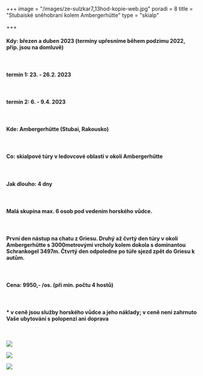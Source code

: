 +++
image = "/images/ze-sulzkar7_13hod-kopie-web.jpg"
poradi = 8
title = "Stubaiské sněhobraní kolem Ambergerhütte"
type = "skialp"

+++
#### **Kdy:** březen a duben 2023 (termíny upřesníme během podzimu 2022, příp. jsou na domluvě)

&nbsp;

#### **termín 1:    23. - 26.2. 2023**

&nbsp;

#### **termín 2:    6. - 9.4. 2023**

 &nbsp;

#### **Kde:** Ambergerhütte (Stubai, Rakousko)

&nbsp;

#### **Co:** skialpové túry v ledovcové oblasti v okolí Ambergerhütte

&nbsp;

#### **Jak dlouho:** 4 dny

&nbsp;

#### Malá skupina max. 6 osob pod vedením horského vůdce.

&nbsp;

#### První den nástup na chatu z Griesu. Druhý až čvrtý den túry v okolí Ambergerhütte s 3000metrovými vrcholy kolem dokola s dominantou Schrankogel 3497m. Čtvrtý den odpoledne po túře sjezd zpět do Griesu k autům.

&nbsp;

#### **Cena:** 9950,- /os. (při min. počtu 4 hostů)

&nbsp;

#### * v ceně jsou služby horského vůdce a jeho náklady; v ceně není zahrnuto Vaše ubytování s polopenzí ani doprava

&nbsp;

![](/images/z-mutterberg-seespitz-kopie-web.jpg)

![](/images/z-bockkoglferner2-kopie-web.jpg)

![](/images/ze-sulzkar3_11hod-kopie-web.jpg)